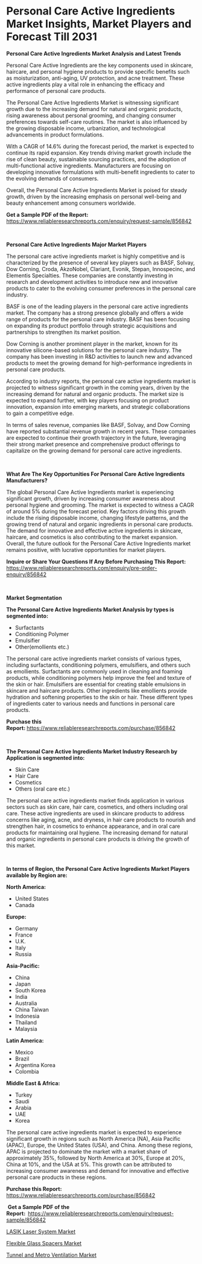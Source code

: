 <p><h1>Personal Care Active Ingredients Market Insights, Market Players and Forecast Till 2031</h1></p><p><strong>Personal Care Active Ingredients Market Analysis and Latest Trends</strong></p>
<p><p>Personal Care Active Ingredients are the key components used in skincare, haircare, and personal hygiene products to provide specific benefits such as moisturization, anti-aging, UV protection, and acne treatment. These active ingredients play a vital role in enhancing the efficacy and performance of personal care products.</p><p>The Personal Care Active Ingredients Market is witnessing significant growth due to the increasing demand for natural and organic products, rising awareness about personal grooming, and changing consumer preferences towards self-care routines. The market is also influenced by the growing disposable income, urbanization, and technological advancements in product formulations.</p><p>With a CAGR of 14.6% during the forecast period, the market is expected to continue its rapid expansion. Key trends driving market growth include the rise of clean beauty, sustainable sourcing practices, and the adoption of multi-functional active ingredients. Manufacturers are focusing on developing innovative formulations with multi-benefit ingredients to cater to the evolving demands of consumers.</p><p>Overall, the Personal Care Active Ingredients Market is poised for steady growth, driven by the increasing emphasis on personal well-being and beauty enhancement among consumers worldwide.</p></p>
<p><strong>Get a Sample PDF of the Report:&nbsp;</strong> <a href="https://www.reliableresearchreports.com/enquiry/request-sample/856842">https://www.reliableresearchreports.com/enquiry/request-sample/856842</a></p>
<p>&nbsp;</p>
<p><strong>Personal Care Active Ingredients Major Market Players</strong></p>
<p><p>The personal care active ingredients market is highly competitive and is characterized by the presence of several key players such as BASF, Solvay, Dow Corning, Croda, AkzoNobel, Clariant, Evonik, Stepan, Innospecinc, and Elementis Specialties. These companies are constantly investing in research and development activities to introduce new and innovative products to cater to the evolving consumer preferences in the personal care industry.</p><p>BASF is one of the leading players in the personal care active ingredients market. The company has a strong presence globally and offers a wide range of products for the personal care industry. BASF has been focusing on expanding its product portfolio through strategic acquisitions and partnerships to strengthen its market position.</p><p>Dow Corning is another prominent player in the market, known for its innovative silicone-based solutions for the personal care industry. The company has been investing in R&D activities to launch new and advanced products to meet the growing demand for high-performance ingredients in personal care products.</p><p>According to industry reports, the personal care active ingredients market is projected to witness significant growth in the coming years, driven by the increasing demand for natural and organic products. The market size is expected to expand further, with key players focusing on product innovation, expansion into emerging markets, and strategic collaborations to gain a competitive edge.</p><p>In terms of sales revenue, companies like BASF, Solvay, and Dow Corning have reported substantial revenue growth in recent years. These companies are expected to continue their growth trajectory in the future, leveraging their strong market presence and comprehensive product offerings to capitalize on the growing demand for personal care active ingredients.</p></p>
<p>&nbsp;</p>
<p><strong>What Are The Key Opportunities For Personal Care Active Ingredients Manufacturers?</strong></p>
<p><p>The global Personal Care Active Ingredients market is experiencing significant growth, driven by increasing consumer awareness about personal hygiene and grooming. The market is expected to witness a CAGR of around 5% during the forecast period. Key factors driving this growth include the rising disposable income, changing lifestyle patterns, and the growing trend of natural and organic ingredients in personal care products. The demand for innovative and effective active ingredients in skincare, haircare, and cosmetics is also contributing to the market expansion. Overall, the future outlook for the Personal Care Active Ingredients market remains positive, with lucrative opportunities for market players.</p></p>
<p><strong>Inquire or Share Your Questions If Any Before Purchasing This Report:</strong> <a href="https://www.reliableresearchreports.com/enquiry/pre-order-enquiry/856842">https://www.reliableresearchreports.com/enquiry/pre-order-enquiry/856842</a></p>
<p>&nbsp;</p>
<p><strong>Market Segmentation</strong></p>
<p><strong>The Personal Care Active Ingredients Market Analysis by types is segmented into:</strong></p>
<p><ul><li>Surfactants</li><li>Conditioning Polymer</li><li>Emulsifier</li><li>Other(emollients etc.)</li></ul></p>
<p><p>The personal care active ingredients market consists of various types, including surfactants, conditioning polymers, emulsifiers, and others such as emollients. Surfactants are commonly used in cleaning and foaming products, while conditioning polymers help improve the feel and texture of the skin or hair. Emulsifiers are essential for creating stable emulsions in skincare and haircare products. Other ingredients like emollients provide hydration and softening properties to the skin or hair. These different types of ingredients cater to various needs and functions in personal care products.</p></p>
<p><strong>Purchase this Report:&nbsp;</strong><a href="https://www.reliableresearchreports.com/purchase/856842">https://www.reliableresearchreports.com/purchase/856842</a></p>
<p>&nbsp;</p>
<p><strong>The Personal Care Active Ingredients Market Industry Research by Application is segmented into:</strong></p>
<p><ul><li>Skin Care</li><li>Hair Care</li><li>Cosmetics</li><li>Others (oral care etc.)</li></ul></p>
<p><p>The personal care active ingredients market finds application in various sectors such as skin care, hair care, cosmetics, and others including oral care. These active ingredients are used in skincare products to address concerns like aging, acne, and dryness, in hair care products to nourish and strengthen hair, in cosmetics to enhance appearance, and in oral care products for maintaining oral hygiene. The increasing demand for natural and organic ingredients in personal care products is driving the growth of this market.</p></p>
<p>&nbsp;</p>
<p><strong>In terms of Region, the Personal Care Active Ingredients Market Players available by Region are:</strong></p>
<p>
    <p> <strong> North America: </strong>
        <ul>
            <li>United States</li>
            <li>Canada</li>
        </ul>
        </p> 
    <p> <strong> Europe: </strong>
        <ul>
            <li>Germany</li>
            <li>France</li>
            <li>U.K.</li>
            <li>Italy</li>
            <li>Russia</li>
        </ul>
        </p> 
    <p> <strong> Asia-Pacific: </strong>
        <ul>
            <li>China</li>
            <li>Japan</li>
            <li>South Korea</li>
            <li>India</li>
            <li>Australia</li>
            <li>China Taiwan</li>
            <li>Indonesia</li>
            <li>Thailand</li>
            <li>Malaysia</li>
        </ul>
        </p> 
    <p> <strong> Latin America: </strong>
        <ul>
            <li>Mexico</li>
            <li>Brazil</li>
            <li>Argentina Korea</li>
            <li>Colombia</li>
        </ul>
        </p> 
    <p> <strong> Middle East & Africa: </strong>
        <ul>
            <li>Turkey</li>
            <li>Saudi</li>
            <li>Arabia</li>
            <li>UAE</li>
            <li>Korea</li>
        </ul>
    </p>
    </p>
<p><p>The personal care active ingredients market is expected to experience significant growth in regions such as North America (NA), Asia Pacific (APAC), Europe, the United States (USA), and China. Among these regions, APAC is projected to dominate the market with a market share of approximately 35%, followed by North America at 30%, Europe at 20%, China at 10%, and the USA at 5%. This growth can be attributed to increasing consumer awareness and demand for innovative and effective personal care products in these regions.</p></p>
<p><strong>Purchase this Report: </strong><a href="https://www.reliableresearchreports.com/purchase/856842">https://www.reliableresearchreports.com/purchase/856842</a></p>
<p>&nbsp;<strong>Get a Sample PDF of the Report:&nbsp;&nbsp;</strong><a href="https://www.reliableresearchreports.com/enquiry/request-sample/856842">https://www.reliableresearchreports.com/enquiry/request-sample/856842</a></p>
<p><strong></strong></p>
<p><p><a href="https://view.publitas.com/reportprime-1/lasik-laser-system-market-size-furnishes-valuable-information-encompassing-market-share-market-trends-and-projections-spanning-from-2023-to-2030/">LASIK Laser System Market</a></p><p><a href="https://view.publitas.com/reportprime-1/flexible-glass-spacers-market-size-and-growth-market-segmentation-regional-and-country-breakdowns-and-market-trends-for-period-from-2023-2030/">Flexible Glass Spacers Market</a></p><p><a href="https://view.publitas.com/reportprime-1/tunnel-and-metro-ventilation-market-offers-provide-insightful-data-for-the-time-period-from-2023-to-2030-and-also-provide-analysis-based-on-application-type-and-region/">Tunnel and Metro Ventilation Market</a></p></p>